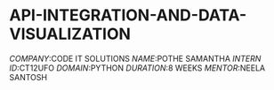 # API-INTEGRATION-AND-DATA-VISUALIZATION
*COMPANY*:CODE IT SOLUTIONS
*NAME*:POTHE SAMANTHA
*INTERN ID*:CT12UFO
*DOMAIN*:PYTHON
*DURATION*:8 WEEKS
*MENTOR*:NEELA SANTOSH
